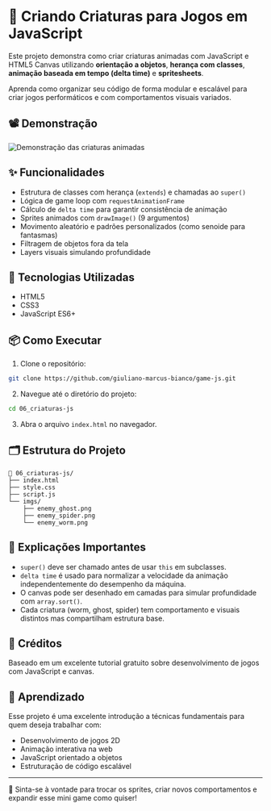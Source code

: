 # 👾 Criando Criaturas para Jogos em JavaScript

Este projeto demonstra como criar criaturas animadas com JavaScript e HTML5 Canvas utilizando **orientação a objetos**, **herança com classes**, **animação baseada em tempo (delta time)** e **spritesheets**.

Aprenda como organizar seu código de forma modular e escalável para criar jogos performáticos e com comportamentos visuais variados.

## 📽️ Demonstração

<!-- Adicione aqui um gif demonstrando as animações em funcionamento -->

![Demonstração das criaturas animadas](./demonstracao.gif)

## ✨ Funcionalidades

* Estrutura de classes com herança (`extends`) e chamadas ao `super()`
* Lógica de game loop com `requestAnimationFrame`
* Cálculo de `delta time` para garantir consistência de animação
* Sprites animados com `drawImage()` (9 argumentos)
* Movimento aleatório e padrões personalizados (como senoide para fantasmas)
* Filtragem de objetos fora da tela
* Layers visuais simulando profundidade

## 🧱 Tecnologias Utilizadas

* HTML5
* CSS3
* JavaScript ES6+

## 📦 Como Executar

1. Clone o repositório:

```bash
git clone https://github.com/giuliano-marcus-bianco/game-js.git
```

2. Navegue até o diretório do projeto:

```bash
cd 06_criaturas-js
```

3. Abra o arquivo `index.html` no navegador.

## 🗂️ Estrutura do Projeto

```
📁 06_criaturas-js/
├── index.html
├── style.css
├── script.js
└── imgs/
    ├── enemy_ghost.png
    ├── enemy_spider.png
    └── enemy_worm.png
```

## 📝 Explicações Importantes

* `super()` deve ser chamado antes de usar `this` em subclasses.
* `delta time` é usado para normalizar a velocidade da animação independentemente do desempenho da máquina.
* O canvas pode ser desenhado em camadas para simular profundidade com `array.sort()`.
* Cada criatura (worm, ghost, spider) tem comportamento e visuais distintos mas compartilham estrutura base.

## 🔄 Créditos

Baseado em um excelente tutorial gratuito sobre desenvolvimento de jogos com JavaScript e canvas.

## 🧠 Aprendizado

Esse projeto é uma excelente introdução a técnicas fundamentais para quem deseja trabalhar com:

* Desenvolvimento de jogos 2D
* Animação interativa na web
* JavaScript orientado a objetos
* Estruturação de código escalável

---

🎨 Sinta-se à vontade para trocar os sprites, criar novos comportamentos e expandir esse mini game como quiser!
